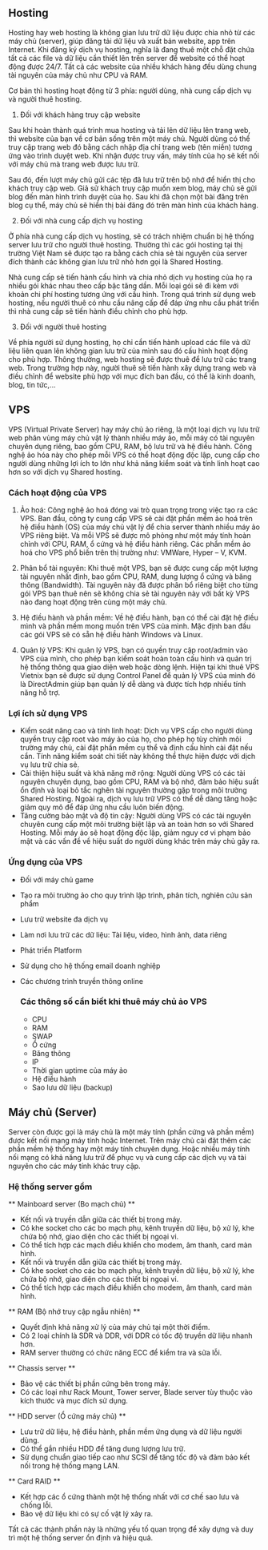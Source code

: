 
## Hosting
Hosting hay web hosting là không gian lưu trữ dữ liệu được chia nhỏ từ các máy chủ (server), giúp đăng tải dữ liệu và xuất bản website, app trên Internet. Khi đăng ký dịch vụ hosting, nghĩa là đang thuê một chỗ đặt chứa tất cả các file và dữ liệu cần thiết lên trên server để website có thể hoạt động được 24/7.
Tất cả các website của nhiều khách hàng đều dùng chung tài nguyên của máy chủ như CPU ​​và RAM.

Cơ bản thì hosting hoạt động từ 3 phía: người dùng, nhà cung cấp dịch vụ và người thuê hosting.
1. Đối với khách hàng truy cập website

Sau khi hoàn thành quá trình mua hosting và tải lên dữ liệu lên trang web, thì website của bạn về cơ bản sống trên một máy chủ. Người dùng có thể truy cập trang web đó bằng cách nhập địa chỉ trang web (tên miền) tương ứng vào trình duyệt web. Khi nhận được truy vấn, máy tính của họ sẽ kết nối với máy chủ mà trang web được lưu trữ.

Sau đó, đến lượt máy chủ gửi các tệp đã lưu trữ trên bộ nhớ để hiển thị cho khách truy cập web. Giả sử khách truy cập muốn xem blog, máy chủ sẽ gửi blog đến màn hình trình duyệt của họ. Sau khi đã chọn một bài đăng trên blog cụ thể, máy chủ sẽ hiển thị bài đăng đó trên màn hình của khách hàng. 

2. Đối với nhà cung cấp dịch vụ hosting

Ở phía nhà cung cấp dịch vụ hosting, sẽ có trách nhiệm chuẩn bị hệ thống server lưu trữ cho người thuê hosting. Thường thì các gói hosting tại thị trường Việt Nam sẽ được tạo ra bằng cách chia sẻ tài nguyên của server đích thành các không gian lưu trữ nhỏ hơn gọi là Shared Hosting.

Nhà cung cấp sẽ tiến hành cấu hình và chia nhỏ dịch vụ hosting của họ ra nhiều gói khác nhau theo cấp bậc tăng dần. Mỗi loại gói sẽ đi kèm với khoản chi phí hosting tương ứng với cấu hình. Trong quá trình sử dụng web hosting, nếu người thuê có nhu cầu nâng cấp để đáp ứng nhu cầu phát triển thì nhà cung cấp sẽ tiến hành điều chỉnh cho phù hợp.

3. Đối với người thuê hosting

Về phía người sử dụng hosting, họ chỉ cần tiến hành upload các file và dữ liệu liên quan lên không gian lưu trữ của mình sau đó cấu hình hoạt động cho phù hợp. Thông thường, web hosting sẽ được thuê để lưu trữ các trang web. Trong trường hợp này, người thuê sẽ tiến hành xây dựng trang web và điều chỉnh để website phù hợp với mục đích ban đầu, có thể là kinh doanh, blog, tin tức,…

## VPS
VPS (Virtual Private Server) hay máy chủ ảo riêng, là một loại dịch vụ lưu trữ web phân vùng máy chủ vật lý thành nhiều máy ảo, mỗi máy có tài nguyên chuyên dụng riêng, bao gồm CPU, RAM, bộ lưu trữ và hệ điều hành. Công nghệ ảo hóa này cho phép mỗi VPS có thể hoạt động độc lập, cung cấp cho người dùng những lợi ích to lớn như khả năng kiểm soát và tính linh hoạt cao hơn so với dịch vụ Shared hosting.

### Cách hoạt động của VPS
1. Ảo hoá: Công nghệ ảo hoá đóng vai trò quan trọng trong việc tạo ra các VPS. Ban đầu, công ty cung cấp VPS sẽ cài đặt phần mềm ảo hoá trên hệ điều hành (OS) của máy chủ vật lý để chia server thành nhiều máy ảo VPS riêng biệt. Và mỗi VPS sẽ được mô phỏng như một máy tính hoàn chỉnh với CPU, RAM, ổ cứng và hệ điều hành riêng. Các phần mềm ảo hoá cho VPS phổ biến trên thị trường như: VMWare, Hyper – V, KVM.

2. Phân bổ tài nguyên: Khi thuê một VPS, bạn sẽ được cung cấp một lượng tài nguyên nhất định, bao gồm CPU, RAM, dung lượng ổ cứng và băng thông (Bandwidth). Tài nguyên này đã được phân bổ riêng biệt cho từng gói VPS bạn thuê nên sẽ không chia sẻ tài nguyên này với bất kỳ VPS nào đang hoạt động trên cùng một máy chủ.
  
3. Hệ điều hành và phần mềm: Về hệ điều hành, bạn có thể cài đặt hệ điều mình và phần mềm mong muốn trên VPS của mình. Mặc định ban đầu các gói VPS sẽ có sẵn hệ điều hành Windows và Linux.
   
4. Quản lý VPS: Khi quản lý VPS, bạn có quyền truy cập root/admin vào VPS của mình, cho phép bạn kiểm soát hoàn toàn cấu hình và quản trị hệ thống thông qua giao diện web hoặc dòng lệnh. Hiện tại khi thuê VPS Vietnix bạn sẽ được sử dụng Control Panel để quản lý VPS của mình đó là DirectAdmin giúp bạn quản lý dễ dàng và được tích hợp nhiều tính năng hỗ trợ.

### Lợi ích sử dụng VPS
* Kiểm soát nâng cao và tính linh hoạt: Dịch vụ VPS cấp cho người dùng quyền truy cập root vào máy ảo của họ, cho phép họ tùy chỉnh môi trường máy chủ, cài đặt phần mềm cụ thể và định cấu hình cài đặt nếu cần. Tính năng kiểm soát chi tiết này không thể thực hiện được với dịch vụ lưu trữ chia sẻ.
* Cải thiện hiệu suất và khả năng mở rộng: Người dùng VPS có các tài nguyên chuyên dụng, bao gồm CPU, RAM và bộ nhớ, đảm bảo hiệu suất ổn định và loại bỏ tắc nghẽn tài nguyên thường gặp trong môi trường Shared Hosting. Ngoài ra, dịch vụ lưu trữ VPS có thể dễ dàng tăng hoặc giảm quy mô để đáp ứng nhu cầu luôn biến động.
* Tăng cường bảo mật và độ tin cậy: Người dùng VPS có các tài nguyên chuyên cung cấp một môi trường biệt lập và an toàn hơn so với Shared Hosting. Mỗi máy ảo sẽ hoạt động độc lập, giảm nguy cơ vi phạm bảo mật và các vấn đề về hiệu suất do người dùng khác trên máy chủ gây ra.
  
### Ứng dụng của VPS
* Đối với máy chủ game
* Tạo ra môi trường ảo cho quy trình lập trình, phân tích, nghiên cứu sản phẩm
* Lưu trữ website đa dịch vụ
* Làm nơi lưu trữ các dữ liệu: Tài liệu, video, hình ảnh, data riêng
* Phát triển Platform
* Sử dụng cho hệ thống email doanh nghiệp
* Các chương trình truyền thông online

  ### Các thông số cần biết khi thuê máy chủ ảo VPS
  * CPU
  * RAM
  * SWAP
  * Ổ cứng
  * Băng thông
  * IP
  * Thời gian uptime của máy ảo
  * Hệ điều hành
  * Sao lưu dữ liệu (backup)

## Máy chủ (Server)
Server còn được gọi là máy chủ là một máy tính (phần cứng và phần mềm) được kết nối mạng máy tính hoặc Internet. Trên máy chủ cài đặt thêm các phần mềm hệ thống hay một máy tính chuyên dụng. Hoặc nhiều máy tính nối mạng có khả năng lưu trữ để phục vụ và cung cấp các dịch vụ và tài nguyên cho các máy tính khác truy cập.

### Hệ thống server gồm
** Mainboard server (Bo mạch chủ) **
* Kết nối và truyền dẫn giữa các thiết bị trong máy.
* Có khe socket cho các bo mạch phụ, kênh truyền dữ liệu, bộ xử lý, khe chứa bộ nhớ, giao diện cho các thiết bị ngoại vi.
* Có thể tích hợp các mạch điều khiển cho modem, âm thanh, card màn hình.
* Kết nối và truyền dẫn giữa các thiết bị trong máy.
* Có khe socket cho các bo mạch phụ, kênh truyền dữ liệu, bộ xử lý, khe chứa bộ nhớ, giao diện cho các thiết bị ngoại vi.
* Có thể tích hợp các mạch điều khiển cho modem, âm thanh, card màn hình.

** RAM (Bộ nhớ truy cập ngẫu nhiên) **
* Quyết định khả năng xử lý của máy chủ tại một thời điểm.
* Có 2 loại chính là SDR và DDR, với DDR có tốc độ truyền dữ liệu nhanh hơn.
* RAM server thường có chức năng ECC để kiểm tra và sửa lỗi.

** Chassis server **
* Bảo vệ các thiết bị phần cứng bên trong máy.
* Có các loại như Rack Mount, Tower server, Blade server tùy thuộc vào kích thước và mục đích sử dụng.

** HDD server (Ổ cứng máy chủ) **
* Lưu trữ dữ liệu, hệ điều hành, phần mềm ứng dụng và dữ liệu người dùng.
* Có thể gắn nhiều HDD để tăng dung lượng lưu trữ.
* Sử dụng chuẩn giao tiếp cao như SCSI để tăng tốc độ và đảm bảo kết nối trong hệ thống mạng LAN.

** Card RAID **
* Kết hợp các ổ cứng thành một hệ thống nhất với cơ chế sao lưu và chống lỗi.
* Bảo vệ dữ liệu khi có sự cố vật lý xảy ra.

Tất cả các thành phần này là những yếu tố quan trọng để xây dựng và duy trì một hệ thống server ổn định và hiệu quả.













































    
